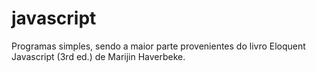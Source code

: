# javascript

Programas simples, sendo a maior parte provenientes do livro Eloquent Javascript (3rd ed.) de Marijin Haverbeke.
